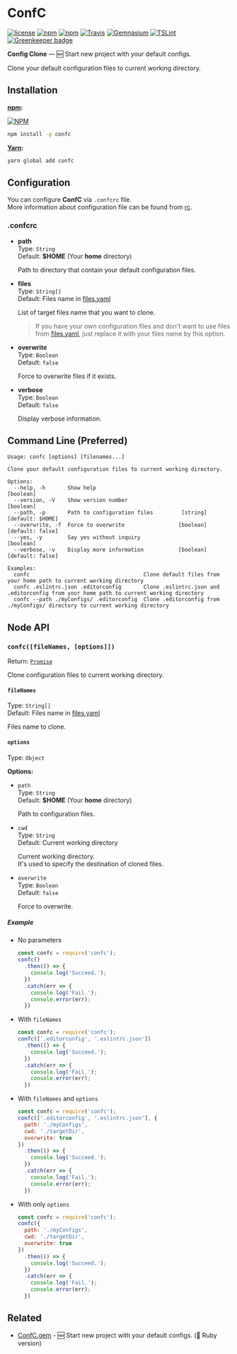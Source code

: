 # ConfC
[![license](https://img.shields.io/github/license/gluons/ConfC.svg?style=flat-square)](./LICENSE)
[![npm](https://img.shields.io/npm/v/confc.svg?style=flat-square)](https://www.npmjs.com/package/confc)
[![npm](https://img.shields.io/npm/dt/confc.svg?style=flat-square)](https://www.npmjs.com/package/confc)
[![Travis](https://img.shields.io/travis/gluons/ConfC.svg?style=flat-square)](https://travis-ci.org/gluons/ConfC)
[![Gemnasium](https://img.shields.io/gemnasium/gluons/ConfC.svg?style=flat-square)](https://gemnasium.com/github.com/gluons/ConfC)
[![TSLint](https://img.shields.io/badge/TSLint-gluons-15757B.svg?style=flat-square)](https://github.com/gluons/tslint-config-gluons)
[![Greenkeeper badge](https://badges.greenkeeper.io/gluons/ConfC.svg)](https://greenkeeper.io/)

**Config Clone** — 🆕 Start new project with your default configs.

Clone your default configuration files to current working directory.

## Installation

**[npm](https://www.npmjs.com/):**

[![NPM](https://nodei.co/npm/confc.png?downloads=true&downloadRank=true&stars=true)](https://www.npmjs.com/package/confc)

```bash
npm install -g confc
```

**[Yarn](https://yarnpkg.com/):**

```bash
yarn global add confc
```

## Configuration

You can configure **ConfC** via `.confcrc` file.  
More information about configuration file can be found from [rc](https://github.com/dominictarr/rc).

### .confcrc
 - **path**  
   Type: `String`  
   Default: **$HOME** (Your **home** directory)

   Path to directory that contain your default configuration files.

 - **files**  
   Type: `String[]`  
   Default: Files name in [files.yaml](./files.yaml)

   List of target files name that you want to clone.

   > If you have your own configuration files and don't want to use files from [files.yaml](./files.yaml), just replace it with your files name by this option.

 - **overwrite**  
   Type: `Boolean`  
   Default: `false`
   
   Force to overwrite files if it exists.

 - **verbose**  
   Type: `Boolean`  
   Default: `false`

   Display verbose information.

## Command Line (Preferred)

```
Usage: confc [options] [filenames...]

Clone your default configuration files to current working directory.

Options:
  --help, -h       Show help                                           [boolean]
  --version, -V    Show version number                                 [boolean]
  --path, -p       Path to configuration files         [string] [default: $HOME]
  --overwrite, -f  Force to overwrite                 [boolean] [default: false]
  --yes, -y        Say yes without inquiry                             [boolean]
  --verbose, -v    Display more information           [boolean] [default: false]

Examples:
  confc                                    Clone default files from your home path to current working directory
  confc .eslintrc.json .editorconfig       Clone .eslintrc.json and .editorconfig from your home path to current working directory
  confc --path ./myConfigs/ .editorconfig  Clone .editorconfig from ./myConfigs/ directory to current working directory
```

## Node API

### `confc([fileNames, [options]])`
Return: [`Promise`](https://developer.mozilla.org/en-US/docs/Web/JavaScript/Reference/Global_Objects/Promise)

Clone configuration files to current working directory.

#### `fileNames`
Type: `String[]`  
Default: Files name in [files.yaml](./files.yaml)

Files name to clone.

#### `options`
Type: `Object`

**Options:**
- `path`  
  Type: `String`  
  Default: **$HOME** (Your **home** directory)

  Path to configuration files.

- `cwd`  
  Type: `String`  
  Default: Current working directory

  Current working directory.  
  It's used to specify the destination of cloned files.

- `overwrite`  
  Type: `Boolean`  
  Default: `false`

  Force to overwrite.

##### Example

- No parameters
  ```js
  const confc = require('confc');
  confc()
    .then(() => {
      console.log('Succeed.');
    })
    .catch(err => {
      console.log('Fail.');
      console.error(err);
    })
  ```

- With `fileNames`
  ```js
  const confc = require('confc');
  confc(['.editorconfig', '.eslintrc.json'])
    .then(() => {
      console.log('Succeed.');
    })
    .catch(err => {
      console.log('Fail.');
      console.error(err);
    })
  ```

- With `fileNames` and `options`
  ```js
  const confc = require('confc');
  confc(['.editorconfig', '.eslintrc.json'], {
    path: './myConfigs',
    cwd: './targetDir',
    overwrite: true
  })
    .then(() => {
      console.log('Succeed.');
    })
    .catch(err => {
      console.log('Fail.');
      console.error(err);
    })
  ```

- With only `options`
  ```js
  const confc = require('confc');
  confc({
    path: './myConfigs',
    cwd: './targetDir',
    overwrite: true
  })
    .then(() => {
      console.log('Succeed.');
    })
    .catch(err => {
      console.log('Fail.');
      console.error(err);
    })
  ```

## Related

- [ConfC.gem](https://github.com/gluons/ConfC.gem) - 🆕 Start new project with your default configs. (💎 Ruby version)
